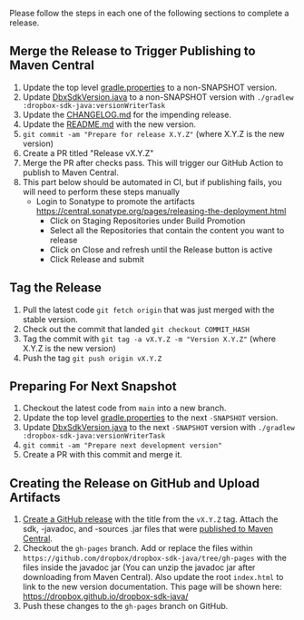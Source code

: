 Please follow the steps in each one of the following sections to complete a release.

## Merge the Release to Trigger Publishing to Maven Central
 1. Update the top level [gradle.properties](gradle.properties) to a non-SNAPSHOT version.
 2. Update [DbxSdkVersion.java](DbxSdkVersion.java) to a non-SNAPSHOT version with `./gradlew :dropbox-sdk-java:versionWriterTask `
 3. Update the [CHANGELOG.md](CHANGELOG.md) for the impending release.
 4. Update the [README.md](README.md) with the new version.
 5. `git commit -am "Prepare for release X.Y.Z"` (where X.Y.Z is the new version)
 6. Create a PR titled "Release vX.Y.Z"
 7. Merge the PR after checks pass.  This will trigger our GitHub Action to publish to Maven Central.
 8. This part below should be automated in CI, but if publishing fails, you will need to perform these steps manually
     * Login to Sonatype to promote the artifacts https://central.sonatype.org/pages/releasing-the-deployment.html
         * Click on Staging Repositories under Build Promotion
         * Select all the Repositories that contain the content you want to release
         * Click on Close and refresh until the Release button is active
         * Click Release and submit

## Tag the Release
 1. Pull the latest code `git fetch origin` that was just merged with the stable version.
 2. Check out the commit that landed `git checkout COMMIT_HASH`
 3. Tag the commit with `git tag -a vX.Y.Z -m "Version X.Y.Z"` (where X.Y.Z is the new version)
 4. Push the tag `git push origin vX.Y.Z`

## Preparing For Next Snapshot
 1. Checkout the latest code from `main` into a new branch.
 2. Update the top level [gradle.properties](gradle.properties) to the next `-SNAPSHOT` version.
 3. Update [DbxSdkVersion.java](DbxSdkVersion.java) to the next `-SNAPSHOT` version with `./gradlew :dropbox-sdk-java:versionWriterTask`
 4. `git commit -am "Prepare next development version"`
 5. Create a PR with this commit and merge it.

## Creating the Release on GitHub and Upload Artifacts
 1. [Create a GitHub release](https://github.com/dropbox/dropbox-sdk-java/releases) with the title from the `vX.Y.Z` tag. Attach the sdk, -javadoc, and -sources .jar files that were [published to Maven Central](https://repo1.maven.org/maven2/com/dropbox/core/dropbox-core-sdk/).
 2. Checkout the `gh-pages` branch. Add or replace the files within `https://github.com/dropbox/dropbox-sdk-java/tree/gh-pages` with the files inside the javadoc jar (You can unzip the javadoc jar after downloading from Maven Central).  Also update the root `index.html` to link to the new version documentation.  This page will be shown here: https://dropbox.github.io/dropbox-sdk-java/
 3. Push these changes to the `gh-pages` branch on GitHub.
